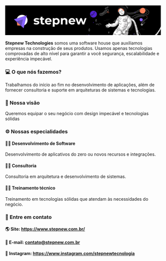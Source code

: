 ![Stepnew Technologies Logo](https://github.com/stepnew/.github/blob/master/profile/banner.jpg)

**Stepnew Technologies** somos uma software house que auxiliamos empresas na construção de seus produtos. Usamos apenas tecnologias comprovadas de alto nível para garantir a você segurança, escalabilidade e experiência impecável.

### 💻 O que nós fazemos?
Trabalhamos do início ao fim no desenvolvimento de aplicações, além de fornecer consultoria e suporte em arquiteturas de sistemas e tecnologias.

### 🚀 Nossa visão
Queremos equipar o seu negócio com design impecável e tecnologias sólidas

### ⚙️ Nossas especialidades
#### 👨‍💻 Desenvolvimento de Software
Desenvolvimento de aplicativos do zero ou novos recursos e integrações.

#### 👨‍💼 Consultoria

Consultoria em arquitetura e desenvolvimento de sistemas.

#### 👨‍🎓 Treinamento técnico
Treinamento em tecnologias sólidas que atendam às necessidades do negócio.

### 📧 Entre em contato
#### 🌎 Site: https://www.stepnew.com.br/ 
#### 📧 E-mail: contato@stepnew.com.br
#### 📸 Instagram: https://www.instagram.com/stepnewtecnologia

